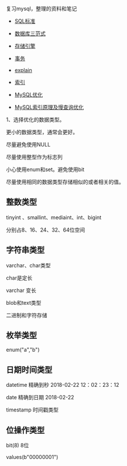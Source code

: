 复习mysql，整理的资料和笔记

- [SQL标准](https://github.com/xianyunyh/PHP-Interview/tree/master/Mysql/SQL标准.md)

- [数据库三范式](https://github.com/xianyunyh/PHP-Interview/tree/master/Mysql/MySQL三范式.md)

- [存储引擎](https://github.com/xianyunyh/PHP-Interview/blob/master/Mysql/%E5%AD%98%E5%82%A8%E5%BC%95%E6%93%8E.md)

- [事务](https://github.com/xianyunyh/PHP-Interview/tree/master/Mysql/事务.md)

- [explain](https://github.com/xianyunyh/PHP-Interview/tree/master/Mysql/MySQL【explain】.md)

- [索引](https://github.com/xianyunyh/PHP-Interview/tree/master/Mysql/索引.md)

- [MySQL优化](https://github.com/xianyunyh/PHP-Interview/blob/master/Mysql/MySQL%E4%BC%98%E5%8C%96.md)

- [MySQL索引原理及慢查询优化](https://github.com/xianyunyh/PHP-Interview/tree/master/Mysql/MySQL索引原理及慢查询优化.md)

1、选择优化的数据类型。

更小的数据类型，通常会更好。

尽量避免使用NULL

尽量使用整型作为标志列

小心使用enum和set。避免使用bit

尽量使用相同的数据类型存储相似的或者相关的值。

## 整数类型

tinyint 、smallint、mediaint、int、bigint

分别占8、16、24、32、64位空间

## 字符串类型

varchar、char类型

char是定长

varchar 变长

blob和text类型

二进制和字符存储

## 枚举类型

enum("a","b")

## 日期时间类型

datetime 精确到秒 2018-02-22 12：02：23：12

date 精确到日期 2018-02-22

timestamp 时间戳类型

## 位操作类型

bit(8) 8位

values(b"00000001")
